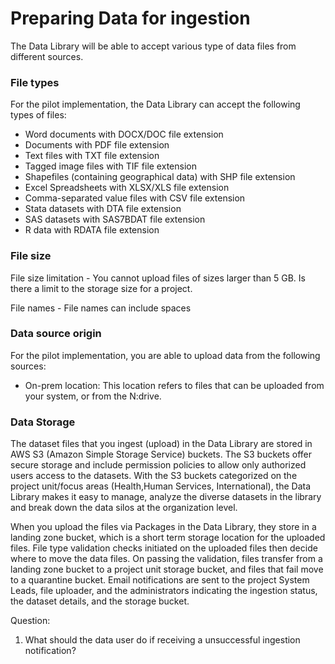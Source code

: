 # Preparing Data for ingestion

The Data Library will be able to accept various type of data files from different sources. 

### File types

For the pilot implementation, the Data Library can accept the following types of files:

* Word documents with DOCX/DOC file extension
* Documents with PDF file extension
* Text files with TXT file extension
* Tagged image files with TIF file extension
* Shapefiles (containing geographical data) with SHP file extension
* Excel Spreadsheets with XLSX/XLS file extension 
* Comma-separated value files with CSV file extension
* Stata datasets with DTA file extension
* SAS datasets with SAS7BDAT file extension
* R data with RDATA file extension


### File size

File size limitation - You cannot upload files of sizes larger than 5 GB. Is there a limit to the storage size for a project.

File names - File names can include spaces

### Data source origin

For the pilot implementation, you are able to upload data from the following sources:

* On-prem location: This location refers to files that can be uploaded from your system, or from the N:drive.

### Data Storage

The dataset files that you ingest (upload) in the Data Library are stored in AWS S3 (Amazon Simple Storage Service) buckets. The S3 buckets offer secure storage and include permission policies to allow only authorized users access to the datasets. With the S3 buckets categorized on the project unit/focus areas (Health,Human Services, International), the Data Library makes it easy to manage, analyze the diverse datasets in the library and break down the data silos at the organization level.

When you upload the files via Packages in the Data Library, they store in a landing zone bucket, which is a short term storage location for the uploaded files. File type validation checks initiated on the uploaded files then decide where to move the data files. On passing the validation, files transfer from a landing zone bucket to a project unit storage bucket, and files that fail move to a quarantine bucket. Email notifications are sent to the project System Leads, file uploader, and the administrators indicating the ingestion status, the dataset details, and the storage bucket.

Question:

1. What should the data user do if receiving a unsuccessful ingestion notification?


